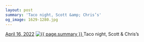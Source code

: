```yaml
---
layout: post
summary: 'Taco night, Scott &amp; Chris’s'
og_image: 1629-1280.jpg
---
```


<p>
  <time>
    <a href="/1629">April 16, 2022</a>
  </time>
  <a href="/1629">
    <img src="{{ site.assets_url }}/1629-640.jpg" srcset="{{ site.assets_url }}/1629-320.jpg 320w, {{ site.assets_url }}/1629-640.jpg 640w, {{ site.assets_url }}/1629-960.jpg 960w, {{ site.assets_url }}/1629-1280.jpg 1280w" sizes="(min-width: 700px) 50vw, calc(100vw - 2rem)" alt="{{ page.summary }}" />
  </a>
  <span>Taco night, Scott &amp; Chris’s</span>
</p>
